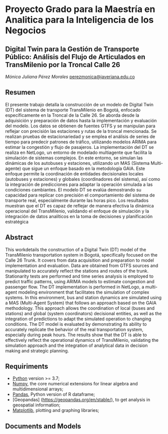 # Proyecto Grado para la Maestría en Analitica para la Inteligencia de los Negocios
## Digital Twin para la Gestión de Transporte Público: Análisis del Flujo de Articulados en TransMilenio por la Troncal Calle 26
*Mónica Juliana Pérez Morales* 
perezmonica@javeriana.edu.co

## Resumen
El presente trabajo detalla la construcción de un modelo de Digital Twin (DT) del sistema de transporte TransMilenio en Bogotá, enfocado específicamente en la Troncal de la Calle 26. Se aborda desde la adquisición y preparación de datos hasta la implementación y evaluación del modelo. Los datos se obtienen de fuentes GTFS y se manipulan para reflejar con precisión las estaciones y rutas de la troncal mencionada. Se realizan pruebas de estacionariedad y se emplea el análisis de series de tiempo para predecir patrones de tráfico, utilizando modelos ARIMA para estimar la congestión y flujo de pasajeros.
La implementación del DT se realiza en NetLogo, un entorno de modelado multiagente que facilita la simulación de sistemas complejos. En este entorno, se simulan las dinámicas de los autobuses y estaciones, utilizando un MAS (Sistema Multi-agente) que sigue un enfoque basado en la metodología GAIA. Este enfoque permite la coordinación de entidades decisionales locales (autobuses y estaciones) y globales (coordinadores del sistema), así como la integración de predicciones para adaptar la operación simulada a las condiciones cambiantes.
El modelo DT se evalúa demostrando su capacidad para replicar con precisión el comportamiento del sistema de transporte real, especialmente durante las horas pico. Los resultados muestran que el DT es capaz de reflejar de manera efectiva la dinámica operacional del TransMilenio, validando el enfoque de simulación y la integración de datos analíticos en la toma de decisiones y planificación estratégica

## Abstract
This workdetails the construction of a Digital Twin (DT) model of the TransMilenio transportation system in Bogotá, specifically focused on the Calle 26 Trunk. It covers from data acquisition and preparation to model implementation and evaluation. Data are obtained from GTFS sources and manipulated to accurately reflect the stations and routes of the trunk. Stationarity tests are performed and time series analysis is employed to predict traffic patterns, using ARIMA models to estimate congestion and passenger flow.
The DT implementation is performed in NetLogo, a multi-agent modeling environment that facilitates the simulation of complex systems. In this environment, bus and station dynamics are simulated using a MAS (Multi-Agent System) that follows an approach based on the GAIA methodology. This approach allows the coordination of local (buses and stations) and global (system coordinators) decisional entities, as well as the integration of predictions to adapt the simulated operation to changing conditions.
The DT model is evaluated by demonstrating its ability to accurately replicate the behavior of the real transportation system, especially during peak hours. The results show that the DT is able to effectively reflect the operational dynamics of TransMilenio, validating the simulation approach and the integration of analytical data in decision making and strategic planning.


## Requiriments 
* [Python](http://www.python.org) version >= 3.7;
* [Numpy](http://www.numpy.org), the core numerical extensions for linear algebra and multidimensional arrays;
* [Pandas](http://pandas.pydata.org/), Python version of R dataframe;
* [Geopandas] (https://geopandas.org/en/stable/), to get analysis in geospatial information;
* [Matplotlib](http://matplotlib.sf.net), plotting and graphing libraries;

## Documents and Models

